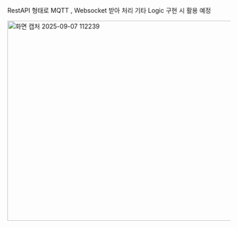 RestAPI 형태로 MQTT , Websocket 받아 처리
기타 Logic 구현 시 활용 예정

<img width="1028" height="452" alt="화면 캡처 2025-09-07 112239" src="https://github.com/user-attachments/assets/e0a50833-83da-44ed-bf4d-a6ec3387d498" />
